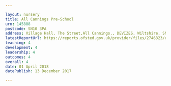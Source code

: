 ```yaml
---

layout: nursery
title: All Cannings Pre-School
urn: 145888
postcode: SN10 3PA
address: Village Hall, The Street,All Cannings,, DEVIZES, Wiltshire, SN10 3PA
latestReportUrl: https://reports.ofsted.gov.uk/provider/files/2746323/urn/145888.pdf
teaching: 4
development: 4
leadership: 4
outcomes: 4
overall: 4
date: 01 April 2018 
datePublish: 13 December 2017

---
```

